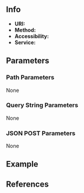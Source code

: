 ## Info

* **URI:**
* **Method:**
* **Accessibility:**
* **Service:**

## Parameters
### Path Parameters
None

### Query String Parameters
None

### JSON POST Parameters
None

## Example

## References
